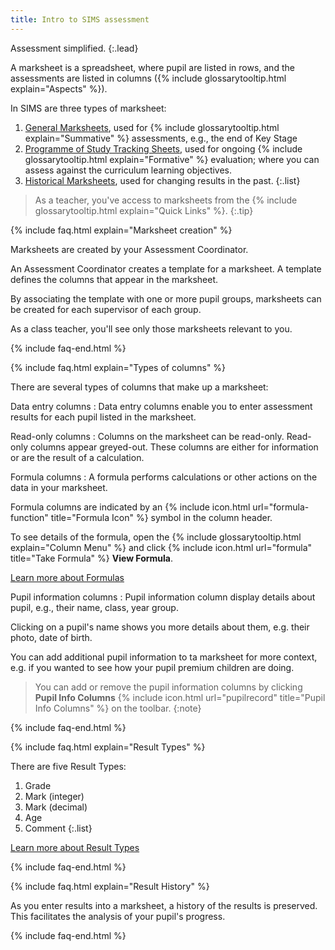 ```yaml
---
title: Intro to SIMS assessment
---
```


Assessment simplified.
{:.lead}

A marksheet is a spreadsheet, where pupil are listed in rows, and the assessments are listed in columns ({% include glossarytooltip.html explain="Aspects" %}).

In SIMS are three types of marksheet:

1. [General Marksheets](marksheets/ms-ass), used for {% include glossarytooltip.html explain="Summative" %} assessments, e.g., the end of Key Stage
1. [Programme of Study Tracking Sheets](marksheets/ms-pos), used for ongoing {% include glossarytooltip.html explain="Formative" %} evaluation; where you can assess against the curriculum learning objectives.
1. [Historical Marksheets](marksheets/ms-historical), used for changing results in the past.
{:.list}

> As a teacher, you've access to marksheets from the {% include glossarytooltip.html explain="Quick Links" %}.
{:.tip}

{% include faq.html explain="Marksheet creation" %}

Marksheets are created by your Assessment Coordinator.

An Assessment Coordinator creates a template for a marksheet. A template defines the columns that appear in the marksheet.

By associating the template with one or more pupil groups, marksheets can be created for each supervisor of each group.

As a class teacher, you'll see only those marksheets relevant to you.

{% include faq-end.html  %}

{% include faq.html explain="Types of columns" %}

There are several types of columns that make up a marksheet:

Data entry columns
: Data entry columns enable you to enter assessment results for each pupil listed in the marksheet.

Read-only columns
: Columns on the marksheet can be read-only. Read-only columns appear greyed-out. These columns are either for information or are the result of a calculation.

Formula columns
: A formula performs calculations or other actions on the data in your marksheet.

Formula columns are indicated by an {% include icon.html url="formula-function" title="Formula Icon" %} symbol in the column header.

To see details of the formula, open the {% include glossarytooltip.html explain="Column Menu" %} and click {% include icon.html url="formula" title="Take Formula" %} **View Formula**.

[Learn more about Formulas](formulas-intro)

Pupil information columns
: Pupil information column display details about pupil, e.g., their name, class, year group.

Clicking on a pupil's name shows you more details about them, e.g. their photo, date of birth.

You can add additional pupil information to ta marksheet for more context, e.g. if you wanted to see how your pupil premium children are doing.

> You can add or remove the pupil information columns by clicking **Pupil Info Columns** {% include icon.html url="pupilrecord" title="Pupil Info Columns" %} on the toolbar.
{:note}

{% include faq-end.html  %}

{% include faq.html explain="Result Types" %}

There are five Result Types:

1. Grade
2. Mark (integer)
3. Mark (decimal)
4. Age
5. Comment
{:.list}

[Learn more about Result Types](result-types)

{% include faq-end.html  %}

{% include faq.html explain="Result History" %}

As you enter results into a marksheet, a history of the results is preserved. This facilitates the analysis of your pupil's progress.

{% include faq-end.html  %}